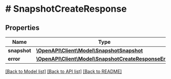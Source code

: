# # SnapshotCreateResponse

## Properties

Name | Type | Description | Notes
------------ | ------------- | ------------- | -------------
**snapshot** | [**\OpenAPI\Client\Model\SnapshotSnapshot**](SnapshotSnapshot.md) |  | [optional]
**error** | [**\OpenAPI\Client\Model\SnapshotCreateResponseError**](SnapshotCreateResponseError.md) |  | [optional]

[[Back to Model list]](../../README.md#models) [[Back to API list]](../../README.md#endpoints) [[Back to README]](../../README.md)
